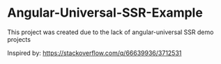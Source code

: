 # Angular-Universal-SSR-Example

This project was created due to the lack of angular-universal SSR demo projects

Inspired by: https://stackoverflow.com/q/66639936/3712531
